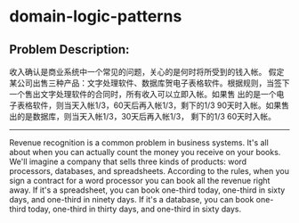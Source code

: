 domain-logic-patterns
=======================================================================================================================

Problem Description:
-------------------------------------------------------------------------------------------------------------------
收入确认是商业系统中一个常见的问题，关心的是何时将所受到的钱入帐。
假定某公司出售三种产品：文字处理软件、数据库贺电子表格软件。根据规则，当签下一个售出文字处理软件的合同时，所有收入可以立即入帐。如果售
出的是一个电子表格软件，则当天入帐1/3，60天后再入帐1/3，剩下的1/3 90天时入帐。如果售出的是数据库，则当天入帐1/3，30天后再入帐1/3，
剩下的1/3 60天时入帐。
___________________________________________________________________________________________________________________
Revenue recognition is a common problem in business systems. It's all about when you can actually count the money
you receive on your books.
We'll imagine a company that sells three kinds of products: word processors, databases, and spreadsheets. According
to the rules, when you sign a contract for a word processor you can book all the revenue right away. If it's a
spreadsheet, you can book one-third today, one-third in sixty days, and one-third in ninety days. If it's a database,
you can book one-third today, one-third in thirty days, and one-third in sixty days.